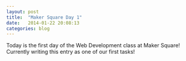 ```yaml
---
layout: post
title:  "Maker Square Day 1"
date:   2014-01-22 20:08:13
categories: blog
--- 
```

Today is the first day of the Web Development class at Maker Square! Currently writing this entry as one of our first tasks!
